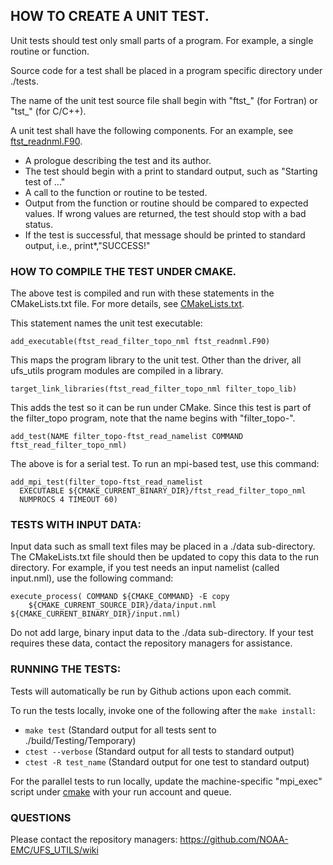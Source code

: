 ## HOW TO CREATE A UNIT TEST.

Unit tests should test only small parts of a program. For example,
a single routine or function.

Source code for a test shall be placed in a program
specific directory under ./tests.

The name of the unit test source file shall begin with
"ftst_" (for Fortran) or "tst_" (for C/C++).

A unit test shall have the following components.
For an example, see [ftst_readnml.F90](filter_topo/ftst_readnml.F90).

- A prologue describing the test and its author.
- The test should begin with a print to standard
output, such as "Starting test of ..."
- A call to the function or routine to be tested.
- Output from the function or routine should be 
compared to expected values. If wrong values are
returned, the test should stop with a bad status.
- If the test is successful, that message
should be printed to standard output, i.e., print*,"SUCCESS!"

### HOW TO COMPILE THE TEST UNDER CMAKE. 

The above test is compiled and run with these
statements in the CMakeLists.txt file. For more
details, see [CMakeLists.txt](filter_topo/CMakeLists.txt).

This statement names the unit test executable:
```
add_executable(ftst_read_filter_topo_nml ftst_readnml.F90)
```

This maps the program library to the unit test. Other than the driver,
all ufs_utils program modules are compiled in a library.
```
target_link_libraries(ftst_read_filter_topo_nml filter_topo_lib)
```

This adds the test so it can be run under CMake. Since this
test is part of the filter_topo program, note that the name 
begins with "filter_topo-". 
```
add_test(NAME filter_topo-ftst_read_namelist COMMAND ftst_read_filter_topo_nml)
```

The above is for a serial test. To run an mpi-based test, use this command:
```
add_mpi_test(filter_topo-ftst_read_namelist
  EXECUTABLE ${CMAKE_CURRENT_BINARY_DIR}/ftst_read_filter_topo_nml
  NUMPROCS 4 TIMEOUT 60)
```

### TESTS WITH INPUT DATA:

Input data such as small text files may be placed in a ./data
sub-directory. The CMakeLists.txt file should then be updated
to copy this data to the run directory. For example, if
you test needs an input namelist (called input.nml), use the
following command:

```
execute_process( COMMAND ${CMAKE_COMMAND} -E copy
    ${CMAKE_CURRENT_SOURCE_DIR}/data/input.nml ${CMAKE_CURRENT_BINARY_DIR}/input.nml)
```

Do not add large, binary input data to the ./data sub-directory. If
your test requires these data, contact the repository managers
for assistance.

### RUNNING THE TESTS:

Tests will automatically be run by Github actions upon each commit.

To run the tests locally, invoke one of the following after the `make install`:
- `make test` (Standard output for all tests sent to ./build/Testing/Temporary)
- `ctest --verbose` (Standard output for all tests to standard output)
- `ctest -R test_name` (Standard output for one test to standard output)

For the parallel tests to run locally, update the machine-specific
"mpi_exec" script under [cmake](../cmake) with your run account and queue.

### QUESTIONS

Please contact the repository managers: https://github.com/NOAA-EMC/UFS_UTILS/wiki
